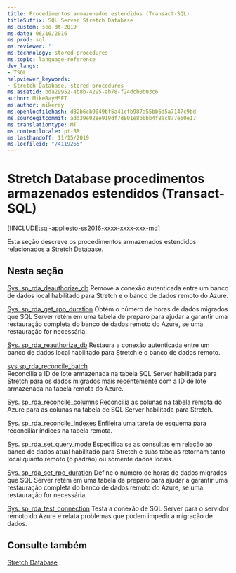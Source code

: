 ```yaml
---
title: Procedimentos armazenados estendidos (Transact-SQL)
titleSuffix: SQL Server Stretch Database
ms.custom: seo-dt-2019
ms.date: 06/10/2016
ms.prod: sql
ms.reviewer: ''
ms.technology: stored-procedures
ms.topic: language-reference
dev_langs:
- TSQL
helpviewer_keywords:
- Stretch Database, stored procedures
ms.assetid: bda29952-4b8b-4295-ab78-f24dcb0b03c6
author: MikeRayMSFT
ms.author: mikeray
ms.openlocfilehash: d82b6cb9049bf5a41cfb987a55bb6d5a7147c9bd
ms.sourcegitcommit: add39e028e919df7d801e8b6bb4f8ac877e60e17
ms.translationtype: MT
ms.contentlocale: pt-BR
ms.lasthandoff: 11/15/2019
ms.locfileid: "74119265"
---
```

# <a name="stretch-database-extended-stored-procedures-transact-sql"></a>Stretch Database procedimentos armazenados estendidos (Transact-SQL)
[!INCLUDE[tsql-appliesto-ss2016-xxxx-xxxx-xxx-md](../../includes/tsql-appliesto-ss2016-xxxx-xxxx-xxx-md.md)]

 Esta seção descreve os procedimentos armazenados estendidos relacionados a Stretch Database.  
  
## <a name="in-this-section"></a>Nesta seção  
[Sys. sp_rda_deauthorize_db](../../relational-databases/system-stored-procedures/sys-sp-rda-deauthorize-db-transact-sql.md) Remove a conexão autenticada entre um banco de dados local habilitado para Stretch e o banco de dados remoto do Azure.

[Sys. sp_rda_get_rpo_duration](../../relational-databases/system-stored-procedures/sys-sp-rda-get-rpo-duration-transact-sql.md) Obtém o número de horas de dados migrados que SQL Server retém em uma tabela de preparo para ajudar a garantir uma restauração completa do banco de dados remoto do Azure, se uma restauração for necessária.
  
 [Sys. sp_rda_reauthorize_db](../../relational-databases/system-stored-procedures/sys-sp-rda-reauthorize-db-transact-sql.md) Restaura a conexão autenticada entre um banco de dados local habilitado para Stretch e o banco de dados remoto.
  
 [sys.sp_rda_reconcile_batch](../../relational-databases/system-stored-procedures/sys-sp-rda-reconcile-batch-transact-sql.md)  
 Reconcilia a ID de lote armazenada na tabela SQL Server habilitada para Stretch para os dados migrados mais recentemente com a ID de lote armazenada na tabela remota do Azure. 
 
[Sys. sp_rda_reconcile_columns](../../relational-databases/system-stored-procedures/sys-sp-rda-reconcile-columns-transact-sql.md) Reconcilia as colunas na tabela remota do Azure para as colunas na tabela de SQL Server habilitada para Stretch.
 
 [Sys. sp_rda_reconcile_indexes](../../relational-databases/system-stored-procedures/sys-sp-rda-reconcile-indexes-transact-sql.md) Enfileira uma tarefa de esquema para reconciliar índices na tabela remota.
 
 [Sys. sp_rda_set_query_mode](../../relational-databases/system-stored-procedures/sys-sp-rda-set-query-mode-transact-sql.md) Especifica se as consultas em relação ao banco de dados atual habilitado para Stretch e suas tabelas retornam tanto local quanto remoto (o padrão) ou somente dados locais.
 
 [Sys. sp_rda_set_rpo_duration](../../relational-databases/system-stored-procedures/sys-sp-rda-set-rpo-duration-transact-sql.md) Define o número de horas de dados migrados que SQL Server retém em uma tabela de preparo para ajudar a garantir uma restauração completa do banco de dados remoto do Azure, se uma restauração for necessária.
 
 [Sys. sp_rda_test_connection](../../relational-databases/system-stored-procedures/sys-sp-rda-test-connection-transact-sql.md) Testa a conexão de SQL Server para o servidor remoto do Azure e relata problemas que podem impedir a migração de dados.
 
## <a name="see-also"></a>Consulte também  
 [Stretch Database](../../sql-server/stretch-database/stretch-database.md)  
  
  
